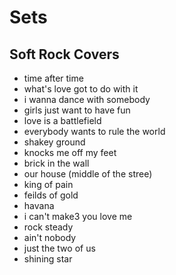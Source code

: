 # Sets

## Soft Rock Covers

* time after time 
* what's love got to do with it
* i wanna dance with somebody
* girls just want to have fun
* love is a battlefield
* everybody wants to rule the world
* shakey ground
* knocks me off my feet
* brick in the wall
* our house (middle of the stree)
* king of pain
* feilds of gold
* havana
* i can't make3 you love me
* rock steady
* ain't nobody
* just the two of us
* shining star
